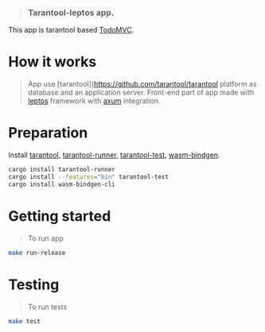 > ### Tarantool-leptos app.

This app is tarantool based [TodoMVC](https://github.com/tastejs/todomvc).

# How it works

> App use [tarantool](https://github.com/tarantool/tarantool platform as database and an application server. Front-end part
of app made with [leptos](https://github.com/leptos-rs/leptos) framework with [axum](https://github.com/tokio-rs/axum) integration.

# Preparation

Install [tarantool](https://www.tarantool.io/en/download/os-installation), [tarantool-runner](https://git.picodata.io/picodata/modules/tarantool-runner), [tarantool-test](https://git.picodata.io/picodata/modules/tarantool-test), [wasm-bindgen](https://github.com/rustwasm/wasm-bindgen).

```sh
cargo install tarantool-runner
cargo install --features="bin" tarantool-test
cargo install wasm-bindgen-cli
```

# Getting started

> To run app

```sh
make run-release
```

# Testing

> To run tests

```sh
make test
```